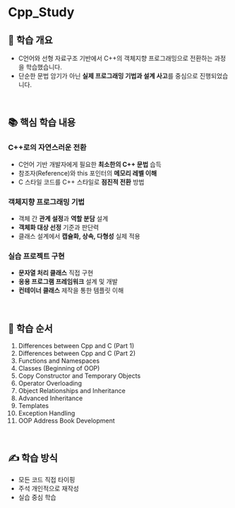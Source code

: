 # Cpp_Study

## 🎯 학습 개요

- C언어와 선형 자료구조 기반에서 C++의 객체지향 프로그래밍으로 전환하는 과정을 학습했습니다. 
- 단순한 문법 암기가 아닌 **실제 프로그래밍 기법과 설계 사고**를 중심으로 진행되었습니다.

<br>

## 📚 핵심 학습 내용

### **C++로의 자연스러운 전환**
- C언어 기반 개발자에게 필요한 **최소한의 C++ 문법** 습득
- 참조자(Reference)와 this 포인터의 **메모리 레벨 이해**
- C 스타일 코드를 C++ 스타일로 **점진적 전환** 방법

### **객체지향 프로그래밍 기법**
- 객체 간 **관계 설정**과 **역할 분담** 설계
- **객체화 대상 선정** 기준과 판단력
- 클래스 설계에서 **캡슐화, 상속, 다형성** 실제 적용

### **실습 프로젝트 구현**
- **문자열 처리 클래스** 직접 구현
- **응용 프로그램 프레임워크** 설계 및 개발
- **컨테이너 클래스** 제작을 통한 템플릿 이해

<br>

## 📖 학습 순서
01. Differences between Cpp and C (Part 1)
02. Differences between Cpp and C (Part 2)  
03. Functions and Namespaces
04. Classes (Beginning of OOP)
05. Copy Constructor and Temporary Objects
06. Operator Overloading
07. Object Relationships and Inheritance
08. Advanced Inheritance
09. Templates
10. Exception Handling
11. OOP Address Book Development

<br>

## ✍️ 학습 방식
- 모든 코드 직접 타이핑
- 주석 개인적으로 재작성
- 실습 중심 학습
